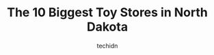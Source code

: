 ---
layout: ampstory
image: https://i0.wp.com/paketmu.com/wp-content/uploads/2023/06/wheels-wings-n-hobbies-0-in-north-dakota-1686372511.jpeg?resize=640,853
author: techidn
featured: false
description: Explore the diverse Toy Store scene in North Dakota, home to an incredible selection of 10 establishments catering to every taste. Whether youre in search of iconic favorites or undiscovere
title: The 10 Biggest Toy Stores in North Dakota
cover:
   title: The 10 Biggest Toy Stores in North Dakota
   subtitle: RICKPATE
   background: https://paketmu.com/wp-content/uploads/2023/06/wheels-wings-n-hobbies-0-in-north-dakota-1686372511.jpeg

pages: 
 - layout: thirds
   top: <h1>#1 Target</h1>
   bottom: "<p>This is hands down my favorite Target in ND! We drive up from Fargo about once a month. The grocery side is my absolute favorite, kids get their nuggets and I get my Star</p>"
   background: https://paketmu.com/wp-content/uploads/2023/06/wheels-wings-n-hobbies-1-in-north-dakota-1686372513.jpeg
   backgroundblur: true
 - layout: thirds
   top: <h1>#2 Grand Cities Games</h1>
   bottom: "<p>One of the best comic shops Ive ever been to, the staff and setting create a really relaxed atmosphere to just search for your goodies, Grand Forks is very lucky to have</p>"
   background: https://paketmu.com/wp-content/uploads/2023/06/wheels-wings-n-hobbies-2-in-north-dakota-1686372513.jpeg
   cta:
      link: https://paketmu.com/the-10-biggest-toy-stores-in-north-dakota/
      text: The 10 Biggest Toy Stores in North Dakota
 - layout: thirds
   top: <h1>#3 Once Upon A Child</h1>
   bottom: "<p>It felt more like an antique shop than a childrens store. A lot of overpriced, out of date items that no one is supposed to touch.This place USED to be great! Maybe its </p>"
   background: https://paketmu.com/wp-content/uploads/2023/06/wheels-wings-n-hobbies-3-in-north-dakota-1686372518.jpeg
   cta:
      link: https://paketmu.com/the-10-biggest-toy-stores-in-north-dakota/
      text: The 10 Biggest Toy Stores in North Dakota
 - layout: thirds
   top: <h1>#4 Once Upon A Child Fargo</h1>
   bottom: "<p>2551 45th St S, Fargo, ND 58104, United States</p>"
   background: https://images.unsplash.com/photo-1533998839656-76f5e4b2bccb?ixlib=rb-4.0.3&ixid=MnwxMjA3fDB8MHxwaG90by1wYWdlfHx8fGVufDB8fHx8&auto=format&fit=crop&w=640&h=853&q=80
   cta:
      link: https://paketmu.com/the-10-biggest-toy-stores-in-north-dakota/
      text: The 10 Biggest Toy Stores in North Dakota
 - layout: thirds
   top: <h1>#5 Legacy Toys - West Acres Mall</h1>
   bottom: "<p>3902 13th Ave S, Fargo, ND 58103, United States</p>"
   background: https://images.unsplash.com/photo-1614648718611-0635f29016cb?ixlib=rb-4.0.3&ixid=MnwxMjA3fDB8MHxwaG90by1wYWdlfHx8fGVufDB8fHx8&auto=format&fit=crop&w=640&h=853&q=80
   cta:
      link: https://paketmu.com/the-10-biggest-toy-stores-in-north-dakota/
      text: The 10 Biggest Toy Stores in North Dakota
 - layout: thirds
   top: <h1>#6 Kinder Kloset</h1>
   bottom: "<p>745 45th St S unit a, Fargo, ND 58103, United States</p>"
   background: https://images.unsplash.com/photo-1531169509526-f8f1fdaa4a67?ixlib=rb-4.0.3&ixid=MnwxMjA3fDB8MHxwaG90by1wYWdlfHx8fGVufDB8fHx8&auto=format&fit=crop&w=640&h=853&q=80
   cta:
      link: https://paketmu.com/the-10-biggest-toy-stores-in-north-dakota/
      text: The 10 Biggest Toy Stores in North Dakota
 - layout: thirds
   top: <h1>#7 Wheels Wings N Hobbies</h1>
   bottom: "<p>116 E Main St, Mandan, ND 58554, United States</p>"
   background: https://images.unsplash.com/photo-1580610447943-1bfbef5efe07?ixlib=rb-4.0.3&ixid=MnwxMjA3fDB8MHxwaG90by1wYWdlfHx8fGVufDB8fHx8&auto=format&fit=crop&w=640&h=853&q=80
   cta:
      link: https://paketmu.com/the-10-biggest-toy-stores-in-north-dakota/
      text: The 10 Biggest Toy Stores in North Dakota
 - layout: thirds
   middle: Continue reading...
   background: https://images.unsplash.com/photo-1591393223703-56fe1347ac62?ixlib=rb-4.0.3&ixid=MnwxMjA3fDB8MHxwaG90by1wYWdlfHx8fGVufDB8fHx8&auto=format&fit=crop&w=640&h=853&q=80
   cta:
      link: https://paketmu.com/the-10-biggest-toy-stores-in-north-dakota/
      text: The 10 Biggest Toy Stores in North Dakota
      
---